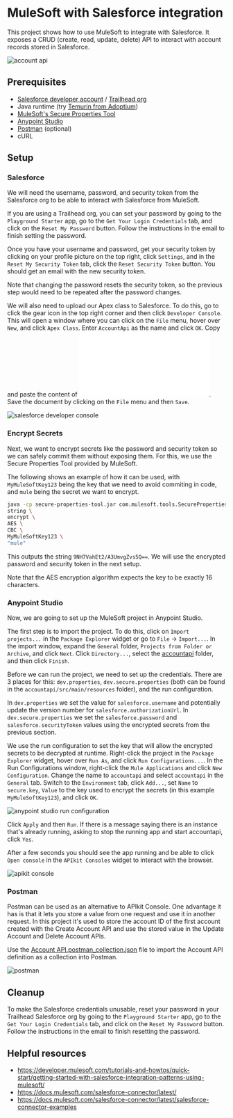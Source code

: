 # MuleSoft with Salesforce integration

This project shows how to use MuleSoft to integrate with Salesforce. It exposes a CRUD (create, read, update, delete) API to interact with account records stored in Salesforce.

![account api](/2025/mulesoft-salesforce-integration/assets/account-api.png)

## Prerequisites

- [Salesforce developer account](https://developer.salesforce.com/) / [Trailhead org](https://trailhead.salesforce.com/)
- Java runtime (try [Temurin from Adoptium](https://adoptium.net/))
- [MuleSoft's Secure Properties Tool](https://docs.mulesoft.com/mule-runtime/latest/secure-configuration-properties#secure_props_tool)
- [Anypoint Studio](https://www.mulesoft.com/lp/dl/anypoint-mule-studio)
- [Postman](https://www.postman.com/downloads/) (optional)
- cURL

## Setup

### Salesforce

We will need the username, password, and security token from the Salesforce org to be able to interact with Salesforce from MuleSoft.

If you are using a Trailhead org, you can set your password by going to the `Playground Starter` app, go to the `Get Your Login Credentials` tab, and click on the `Reset My Password` button. Follow the instructions in the email to finish setting the password.

Once you have your username and password, get your security token by clicking on your profile picture on the top right, click `Settings`, and in the `Reset My Security Token` tab, click the `Reset Security Token` button. You should get an email with the new security token.

Note that changing the password resets the security token, so the previous step would need to be repeated after the password changes.

We will also need to upload our Apex class to Salesforce. To do this, go to click the gear icon in the top right corner and then click `Developer Console`. This will open a window where you can click on the `File` menu, hover over `New`, and click `Apex Class`. Enter `AccountApi` as the name and click `OK`. Copy and paste the content of ![AccountApi.cls](2025/mulesoft-salesforce-integration/AccountApi.cls). Save the document by clicking on the `File` menu and then `Save`.

![salesforce developer console](/2025/mulesoft-salesforce-integration/assets/salesforce-developer-console.png)

### Encrypt Secrets

Next, we want to encrypt secrets like the password and security token so we can safely commit them without exposing them. For this, we use the Secure Properties Tool provided by MuleSoft.

The following shows an example of how it can be used, with `MyMuleSoftKey123` being the key that we need to avoid commiting in code, and `mule` being the secret we want to encrypt.

```bash
java -cp secure-properties-tool.jar com.mulesoft.tools.SecurePropertiesTool \
string \
encrypt \
AES \
CBC \
MyMuleSoftKey123 \
"mule"
```

This outputs the string `9NH7VahEt2/A3UmvgZvs5Q==`. We will use the encrypted password and security token in the next setup.

Note that the AES encryption algorithm expects the key to be exactly 16 characters.

### Anypoint Studio

Now, we are going to set up the MuleSoft project in Anypoint Studio.

The first step is to import the project. To do this, click on `Import projects...` in the `Package Explorer` widget or go to `File` -> `Import...`.
In the import window, expand the `General` folder, `Projects from Folder or Archive`, and click `Next`. Click `Directory...`, select the [accountapi](/2025/mulesoft-salesforce-integration/accountapi) folder, and then click `Finish`.

Before we can run the project, we need to set up the credentials. There are 3 places for this: `dev.properties`, `dev.secure.properties` (both can be found in the `accountapi/src/main/resources` folder), and the run configuration.

In `dev.properties` we set the value for `salesforce.username` and potentially update the version number for `salesforce.authorizationUrl`. In `dev.secure.properties` we set the `salesforce.password` and `salesforce.securityToken` values using the encrypted secrets from the previous section.

We use the run configuration to set the key that will allow the encrypted secrets to be decrypted at runtime. Right-click the project in the `Package Explorer` widget, hover over `Run As`, and click `Run Configurations...`. In the Run Configurations window, right-click the `Mule Applications` and click `New Configuration`. Change the name to `accountapi` and select `accountapi` in the `General` tab. Switch to the `Environment` tab, click `Add...`, set `Name` to `secure.key`, `Value` to the key used to encrypt the secrets (in this example `MyMuleSoftKey123`), and click `OK`.

![anypoint studio run configuration](/2025/mulesoft-salesforce-integration/assets/anypoint-studio-run-configuration.png)

Click `Apply` and then `Run`. If there is a message saying there is an instance that's already running, asking to stop the running app and start accountapi, click `Yes`.

After a few seconds you should see the app running and be able to click `Open console` in the `APIkit Consoles` widget to interact with the browser.

![apikit console](/2025/mulesoft-salesforce-integration/assets/apikit-console.png)

### Postman

Postman can be used as an alternative to APIkit Console. One advantage it has is that it lets you store a value from one request and use it in another request. In this project it's used to store the account ID of the first account created with the Create Account API and use the stored value in the Update Account and Delete Account APIs.

Use the [Account API.postman_collection.json](/2025/mulesoft-salesforce-integration/AccountAPI.postman_collection.json) file to import the Account API definition as a collection into Postman.

![postman](/2025/mulesoft-salesforce-integration/assets/postman.png)

## Cleanup

To make the Salesforce credentials unusable, reset your password in your Trailhead Salesforce org by going to the `Playground Starter` app, go to the `Get Your Login Credentials` tab, and click on the `Reset My Password` button. Follow the instructions in the email to finish resetting the password.

## Helpful resources
- https://developer.mulesoft.com/tutorials-and-howtos/quick-start/getting-started-with-salesforce-integration-patterns-using-mulesoft/
- https://docs.mulesoft.com/salesforce-connector/latest/
- https://docs.mulesoft.com/salesforce-connector/latest/salesforce-connector-examples
